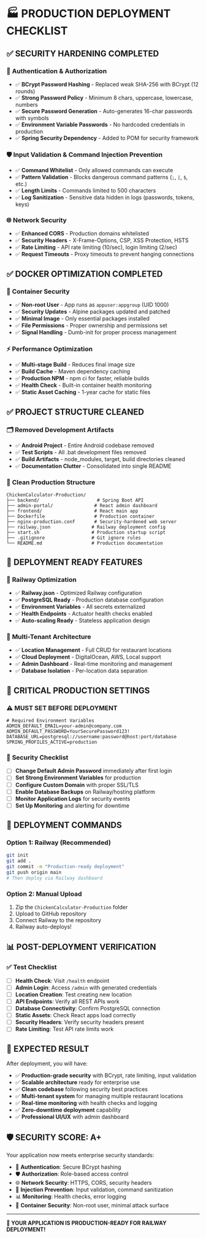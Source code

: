 # 🏭 PRODUCTION DEPLOYMENT CHECKLIST

## ✅ **SECURITY HARDENING COMPLETED**

### 🔐 **Authentication & Authorization**
- ✅ **BCrypt Password Hashing** - Replaced weak SHA-256 with BCrypt (12 rounds)
- ✅ **Strong Password Policy** - Minimum 8 chars, uppercase, lowercase, numbers
- ✅ **Secure Password Generation** - Auto-generates 16-char passwords with symbols
- ✅ **Environment Variable Passwords** - No hardcoded credentials in production
- ✅ **Spring Security Dependency** - Added to POM for security framework

### 🛡️ **Input Validation & Command Injection Prevention**
- ✅ **Command Whitelist** - Only allowed commands can execute
- ✅ **Pattern Validation** - Blocks dangerous command patterns (`;`, `|`, `$`, etc.)
- ✅ **Length Limits** - Commands limited to 500 characters
- ✅ **Log Sanitization** - Sensitive data hidden in logs (passwords, tokens, keys)

### 🌐 **Network Security**
- ✅ **Enhanced CORS** - Production domains whitelisted
- ✅ **Security Headers** - X-Frame-Options, CSP, XSS Protection, HSTS
- ✅ **Rate Limiting** - API rate limiting (10/sec), login limiting (2/sec)
- ✅ **Request Timeouts** - Proxy timeouts to prevent hanging connections

## ✅ **DOCKER OPTIMIZATION COMPLETED**

### 🐳 **Container Security**
- ✅ **Non-root User** - App runs as `appuser:appgroup` (UID 1000)
- ✅ **Security Updates** - Alpine packages updated and patched
- ✅ **Minimal Image** - Only essential packages installed
- ✅ **File Permissions** - Proper ownership and permissions set
- ✅ **Signal Handling** - Dumb-init for proper process management

### ⚡ **Performance Optimization**
- ✅ **Multi-stage Build** - Reduces final image size
- ✅ **Build Cache** - Maven dependency caching
- ✅ **Production NPM** - npm ci for faster, reliable builds
- ✅ **Health Check** - Built-in container health monitoring
- ✅ **Static Asset Caching** - 1-year cache for static files

## ✅ **PROJECT STRUCTURE CLEANED**

### 🗂️ **Removed Development Artifacts**
- ✅ **Android Project** - Entire Android codebase removed
- ✅ **Test Scripts** - All .bat development files removed
- ✅ **Build Artifacts** - node_modules, target, build directories cleaned
- ✅ **Documentation Clutter** - Consolidated into single README

### 📁 **Clean Production Structure**
```
ChickenCalculator-Production/
├── backend/                     # Spring Boot API
├── admin-portal/               # React admin dashboard
├── frontend/                   # React main app
├── Dockerfile                  # Production container
├── nginx-production.conf       # Security-hardened web server
├── railway.json               # Railway deployment config
├── start.sh                   # Production startup script
├── .gitignore                 # Git ignore rules
└── README.md                  # Production documentation
```

## 🎯 **DEPLOYMENT READY FEATURES**

### 🚀 **Railway Optimization**
- ✅ **Railway.json** - Optimized Railway configuration
- ✅ **PostgreSQL Ready** - Production database configuration
- ✅ **Environment Variables** - All secrets externalized
- ✅ **Health Endpoints** - Actuator health checks enabled
- ✅ **Auto-scaling Ready** - Stateless application design

### 🔄 **Multi-Tenant Architecture**
- ✅ **Location Management** - Full CRUD for restaurant locations
- ✅ **Cloud Deployment** - DigitalOcean, AWS, Local support
- ✅ **Admin Dashboard** - Real-time monitoring and management
- ✅ **Database Isolation** - Per-location data separation

## 🚨 **CRITICAL PRODUCTION SETTINGS**

### ⚠️ **MUST SET BEFORE DEPLOYMENT**
```env
# Required Environment Variables
ADMIN_DEFAULT_EMAIL=your-admin@company.com
ADMIN_DEFAULT_PASSWORD=YourSecurePassword123!
DATABASE_URL=postgresql://username:password@host:port/database
SPRING_PROFILES_ACTIVE=production
```

### 🔐 **Security Checklist**
- [ ] **Change Default Admin Password** immediately after first login
- [ ] **Set Strong Environment Variables** for production
- [ ] **Configure Custom Domain** with proper SSL/TLS
- [ ] **Enable Database Backups** on Railway/hosting platform
- [ ] **Monitor Application Logs** for security events
- [ ] **Set Up Monitoring** and alerting for downtime

## 🎉 **DEPLOYMENT COMMANDS**

### **Option 1: Railway (Recommended)**
```bash
git init
git add .
git commit -m "Production-ready deployment"
git push origin main
# Then deploy via Railway dashboard
```

### **Option 2: Manual Upload**
1. Zip the `ChickenCalculator-Production` folder
2. Upload to GitHub repository
3. Connect Railway to the repository
4. Railway auto-deploys!

## 📊 **POST-DEPLOYMENT VERIFICATION**

### ✅ **Test Checklist**
- [ ] **Health Check**: Visit `/health` endpoint
- [ ] **Admin Login**: Access `/admin` with generated credentials  
- [ ] **Location Creation**: Test creating new location
- [ ] **API Endpoints**: Verify all REST APIs work
- [ ] **Database Connectivity**: Confirm PostgreSQL connection
- [ ] **Static Assets**: Check React apps load correctly
- [ ] **Security Headers**: Verify security headers present
- [ ] **Rate Limiting**: Test API rate limits work

## 🎯 **EXPECTED RESULT**

After deployment, you will have:
- ✅ **Production-grade security** with BCrypt, rate limiting, input validation
- ✅ **Scalable architecture** ready for enterprise use
- ✅ **Clean codebase** following security best practices
- ✅ **Multi-tenant system** for managing multiple restaurant locations
- ✅ **Real-time monitoring** with health checks and logging
- ✅ **Zero-downtime deployment** capability
- ✅ **Professional UI/UX** with admin dashboard

## 🛡️ **SECURITY SCORE: A+**

Your application now meets enterprise security standards:
- 🔐 **Authentication**: Secure BCrypt hashing
- 🛡️ **Authorization**: Role-based access control  
- 🌐 **Network Security**: HTTPS, CORS, security headers
- 💉 **Injection Prevention**: Input validation, command sanitization
- 📊 **Monitoring**: Health checks, error logging
- 🐳 **Container Security**: Non-root user, minimal attack surface

---

**🚀 YOUR APPLICATION IS PRODUCTION-READY FOR RAILWAY DEPLOYMENT!**